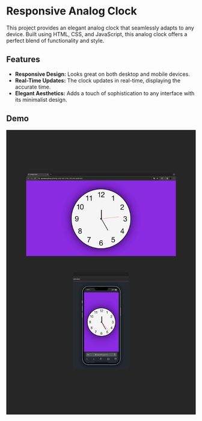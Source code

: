 # Responsive Analog Clock

This project provides an elegant analog clock that seamlessly adapts to any device. Built using HTML, CSS, and JavaScript, this analog clock offers a perfect blend of functionality and style.

## Features

- **Responsive Design:** Looks great on both desktop and mobile devices.
- **Real-Time Updates:** The clock updates in real-time, displaying the accurate time.
- **Elegant Aesthetics:** Adds a touch of sophistication to any interface with its minimalist design.

## Demo

![Analog Clock Image](https://github.com/BGWEB08/README.md-IMAGES/blob/main/JavaScript%20Trials/Analog%20Clock/analogclock-img.png?raw=true)


